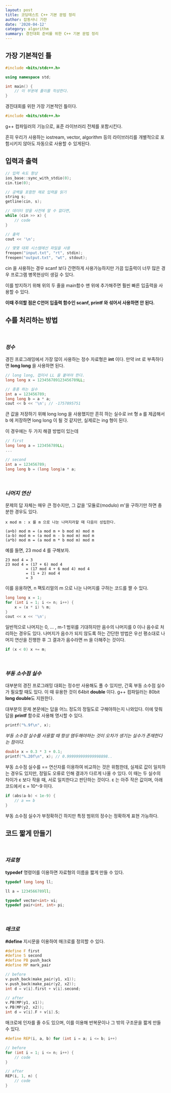 ```yaml
---
layout: post
title: 코딩테스트 C++ 기본 문법 정리
author: 잡동사니 기랸
date: '2020-04-12'
category: algorithm
summary: 경진대회 준비를 위한 C++ 기본 문법 정리
---
```


## 가장 기본적인 틀

``` c++
#include <bits/stdc++.h>

using namespace std;

int main() {
    // 이 부분에 풀이를 작성한다.
}
```

경진대회를 위한 가장 기본적인 틀이다.

```c++
#include <bits/stdc++.h>
```

g++ 컴파일러의 기능으로, 표준 라이브러리 전체를 포함시킨다.

흔히 우리가 사용하는 iostream, vector, algorithm 등의 라이브러리를 개별적으로 포함시키지 않아도 자동으로 사용할 수 있게된다.

## 입력과 출력

```c++
// 입력 속도 향상
ios_base::sync_with_stdio(0);
cin.tie(0);

// 공백을 포함한 채로 입력을 읽기
string s;
getline(cin, s);

// 데이터 양을 사전에 알 수 없다면,
while (cin >> x) {
    // code
}

// 출력
cout << '\n';

// 몇몇 대회 시스템에선 파일을 사용
freopen("input.txt", "rt", stdin);
freopen("output.txt", "wt", stdout);
```

cin 을 사용하는 경우 scanf 보다 간편하게 사용가능하지만 가끔 입출력이 너무 많은 경우 프로그램 병목현상이 생길 수 있다.

이를 방지하기 위해 위의 두 줄을 main함수 맨 위에 추가해주면 훨씬 빠른 입출력을 사용할 수 있다.

**이때 주의할 점은 C언어 입출력 함수인 scanf, printf 와 섞어서 사용하면 안 된다.**

## 수를 처리하는 방법

<br>

### *정수*
경진 프로그래밍에서 가장 많이 사용하는 정수 자료형은 **int** 이다. 만약 int 로 부족하다면 **long long** 을 사용하면 된다.

```c++
// long long, 접미사 LL 을 붙여야 한다.
long long x = 123456789123456789LL;

// 종종 하는 실수
int a = 123456789;
long long b = a * a;
cout << b << '\n'; // -1757895751
```

큰 값을 저장하기 위해 long long 을 사용했지만 흔히 하는 실수로 int 형 a 를 제곱해서 b 에 저장하면 long long 이 될 것 같지만, 실제로는 ing 형이 된다. 

이 경우에는 두 가지 해결 방법이 있는데
```c++
// first
long long a = 123456789LL;
...

// second
int a = 123456789;
long long b = (long long)a * a;
```
<br>

### *나머지 연산*

문제의 답 자체는 매우 큰 정수지만, 그 값을 '모듈로(modulo) m'을 구하기만 하면 충분한 경우도 있다.

```
x mod m : x 를 m 으로 나눈 나머지라할 때 다음이 성립한다.

(a+b) mod m = (a mod m + b mod m) mod m
(a-b) mod m = (a mod m - b mod m) mod m
(a*b) mod m = (a mod m * b mod m) mod m
```

예를 들면, 23 mod 4 를 구해보자.
```
23 mod 4 = 3
23 mod 4 = (17 + 6) mod 4
         = (17 mod 4 + 6 mod 4) mod 4
         = (1 + 2) mod 4
         = 3
```

이를 응용하면, n 팩토리얼의 m 으로 나눈 나머지를 구하는 코드를 짤 수 있다.

```c++
long long x = 1;
for (int i = 1; i <= n; i++) {
    x = (x * i) % m;
}
cout << x << '\n';
```

일반적으로 나머지는 0, ... , m-1 범위를 기대하지만 음수의 나머지를 0 이나 음수로 처리하는 경우도 있다. 나머지가 음수가 되지 않도록 하는 간단한 방법은 우선 평소대로 나머지 연산을 진행한 후 그 결과가 음수라면 m 을 더해주는 것이다.

```c++
if (x < 0) x += m;
```

<br>

### *부동 소수점 실수*
대부분의 경진 프로그래밍 대회는 정수만 사용해도 풀 수 있지만, 간혹 부동 소수점 실수가 필요할 때도 있다. 이 때 유용한 것이 64bit **double** 이다. g++ 컴파일러는 80bit **long double**도 지원한다.

대부분의 문제 본문에는 답을 어느 정도의 정밀도로 구해야하는지 나와있다. 이에 맞춰 답을 **printf** 함수로 사용해 명시할 수 있다.

```c++
printf("%.9f\n", x);
```

*부동 소수점 실수를 사용할 때 항상 염두해야하는 것이 오차가 생기는 실수가 존재한다는 점이다.*

```c++
double x = 0.3 * 3 + 0.1;
printf("%.20f\n", x); // 0.999999999999998898..
```

부동 소수점 실수를 == 연산자를 이용하여 비교하는 것은 위험한데, 실제로 값이 일치하는 경우도 있지만, 정밀도 오류로 인해 결과가 다르게 나올 수 있다. 이 때는 두 실수의 차이가 ε 보다 작을 때, 서로 일치한다고 판단하는 것이다. ε 는 아주 작은 값이며, 아래 코드에서 ε = 10^-9 이다.

```c++
if (abs(a-b) < 1e-9) {
    // a == b
}
```

부동 소수점 실수가 부정확하긴 하지만 특정 범위의 정수는 정확하게 표현 가능하다.

## 코드 짧게 만들기
<br>

### *자료형*

**typedef** 명령어를 이용하면 자료형의 이름을 짧게 만들 수 있다.
```c++
typedef long long ll;

ll a = 1234566789ll;

typedef vector<int> vi;
typedef pair<int, int> pi;
```

<br>

### *매크로*

**#define** 지시문을 이용하여 매크로를 정의할 수 있다.
```c++
#define F first
#define S second
#define PB push_back
#define MP mark_pair

// before
v.push_back(make_pair(y1, x1));
v.push_back(make_pair(y2, x2));
int d = v[i].first + v[i].second;

// after
v.PB(MP(y1, x1));
v.PB(MP(y2, x2));
int d = v[i].F + v[i].S;
```

매크로에 인자를 줄 수도 있으며, 이를 이용해 반복문이나 그 밖의 구조문을 짧게 만들 수 있다.

```c++
#define REP(i, a, b) for (int i = a; i <= b; i++)

// before
for (int i = 1; i <= n; i++) {
    // code
}

// after
REP(i, 1, n) {
    // code
}
```